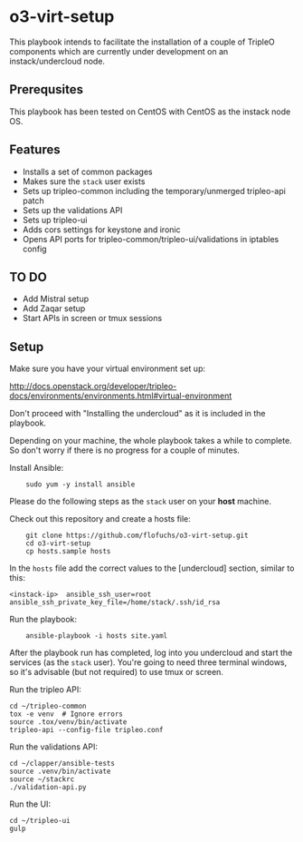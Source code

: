 # o3-virt-setup

This playbook intends to facilitate the installation of a couple of
TripleO components which are currently under development on an
instack/undercloud node.


## Prerequsites

This playbook has been tested on CentOS with CentOS as the instack node
OS.

## Features

- Installs a set of common packages
- Makes sure the `stack` user exists 
- Sets up tripleo-common including the temporary/unmerged tripleo-api patch 
- Sets up the validations API
- Sets up tripleo-ui
- Adds cors settings for keystone and ironic
- Opens API ports for tripleo-common/tripleo-ui/validations in iptables config


## TO DO

- Add Mistral setup
- Add Zaqar setup
- Start APIs in screen or tmux sessions


## Setup

Make sure you have your virtual environment set up:

http://docs.openstack.org/developer/tripleo-docs/environments/environments.html#virtual-environment

Don't proceed with "Installing the undercloud" as it is included in the
playbook.

Depending on your machine, the whole playbook takes a while to complete.
So don't worry if there is no progress for a couple of minutes.

Install Ansible:

```
    sudo yum -y install ansible
```

Please do the following steps as the `stack` user on your **host** machine.

Check out this repository and create a hosts file:

```
    git clone https://github.com/flofuchs/o3-virt-setup.git
    cd o3-virt-setup
    cp hosts.sample hosts
```

In the `hosts` file add the correct values to the [undercloud] section,
similar to this:

```
<instack-ip>  ansible_ssh_user=root    ansible_ssh_private_key_file=/home/stack/.ssh/id_rsa
```

Run the playbook:

```
    ansible-playbook -i hosts site.yaml
```

After the playbook run has completed, log into you undercloud and start
the services (as the `stack` user). You're going to need three terminal
windows, so it's advisable (but not required) to use tmux or screen.

Run the tripleo API:

```
cd ~/tripleo-common
tox -e venv  # Ignore errors
source .tox/venv/bin/activate
tripleo-api --config-file tripleo.conf
```

Run the validations API:
```
cd ~/clapper/ansible-tests
source .venv/bin/activate
source ~/stackrc
./validation-api.py
```

Run the UI:
```
cd ~/tripleo-ui
gulp
```
